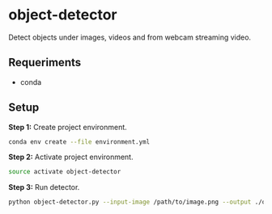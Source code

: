#  object-detector

Detect objects under images, videos and from webcam streaming video.

## Requeriments

* conda

## Setup

**Step 1:** Create project environment.

```bash
conda env create --file environment.yml
```

**Step 2:** Activate project environment.

```bash
source activate object-detector
```

**Step 3:** Run detector.

```bash
python object-detector.py --input-image /path/to/image.png --output ./output.png
```